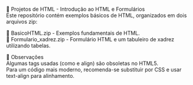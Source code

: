 📌 Projetos de HTML - Introdução ao HTML e Formulários <br>
Este repositório contém exemplos básicos de HTML, organizados em dois arquivos zip: <br>

📂 BasicoHTML.zip - Exemplos fundamentais de HTML. <br>
📂 Formulario_xadrez.zip - Formulário HTML e um tabuleiro de xadrez utilizando tabelas. <br>

📢 Observações <br>
Algumas tags usadas (como <font> e align) são obsoletas no HTML5. <br>
Para um código mais moderno, recomenda-se substituir <font> por CSS e usar text-align para alinhamento.

